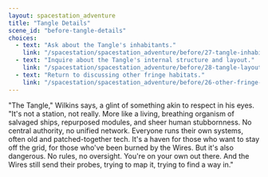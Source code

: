 ```yaml
---
layout: spacestation_adventure
title: "Tangle Details"
scene_id: "before-tangle-details"
choices:
  - text: "Ask about the Tangle's inhabitants."
    link: "/spacestation/spacestation_adventure/before/27-tangle-inhabitants"
  - text: "Inquire about the Tangle's internal structure and layout."
    link: "/spacestation/spacestation_adventure/before/28-tangle-layout"
  - text: "Return to discussing other fringe habitats."
    link: "/spacestation/spacestation_adventure/before/26-other-fringe-habitats"
---
```


"The Tangle," Wilkins says, a glint of something akin to respect in his eyes. "It's not a station, not really. More like a living, breathing organism of salvaged ships, repurposed modules, and sheer human stubbornness. No central authority, no unified network. Everyone runs their own systems, often old and patched-together tech. It's a haven for those who want to stay off the grid, for those who've been burned by the Wires. But it's also dangerous. No rules, no oversight. You're on your own out there. And the Wires still send their probes, trying to map it, trying to find a way in."
